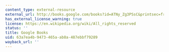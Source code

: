 ```yaml
---
content_type: external-resource
external_url: http://books.google.com/books?id=ATNy_Zg3PSsC&printsec=frontcover
has_external_license_warning: true
license: https://en.wikipedia.org/wiki/All_rights_reserved
status: ''
title: Google Books
uid: 63a7ea4b-9473-465a-ab8a-487ebbf79289
wayback_url: ''
---
```

